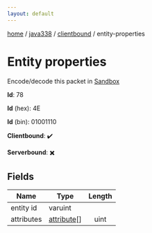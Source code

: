 ```yaml
---
layout: default
---
```


[home](/)  /  [java338](/protocol/java338)  /  [clientbound](/protocol/java338/clientbound)  /  entity-properties

# Entity properties

Encode/decode this packet in [Sandbox](../../../sandbox/java338#Clientbound.EntityProperties)

**Id**: 78

**Id** (hex): 4E

**Id** (bin): 01001110

**Clientbound**: ✔️

**Serverbound**: ✖️

## Fields

Name | Type | Length
---|---|:---:
entity id | varuint | [](/protocol/java338/types/)
attributes | [attribute](/protocol/java338/types/attribute)[] | uint
